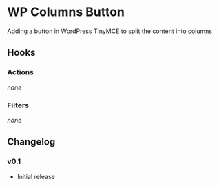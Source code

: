# WP Columns Button

Adding a button in WordPress TinyMCE to split the content into columns

## Hooks

### Actions

_none_

### Filters

_none_

## Changelog

### v0.1

* Initial release

